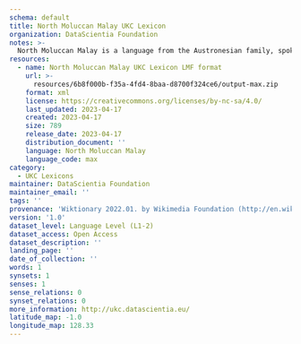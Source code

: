 ```yaml
---
schema: default
title: North Moluccan Malay UKC Lexicon
organization: DataScientia Foundation
notes: >-
  North Moluccan Malay is a language from the Austronesian family, spoken in Oceania. The UKC Lexicon of North Moluccan Malay is represented as a lexico-semantic network. It consists of words, word senses, synsets, as well as sense-level and synset-level relationships.
resources:
  - name: North Moluccan Malay UKC Lexicon LMF format
    url: >-
      resources/6b8f000b-f35a-4fd4-8baa-d8700f324ce6/output-max.zip
    format: xml
    license: https://creativecommons.org/licenses/by-nc-sa/4.0/
    last_updated: 2023-04-17
    created: 2023-04-17
    size: 789
    release_date: 2023-04-17
    distribution_document: ''
    language: North Moluccan Malay
    language_code: max
category:
  - UKC Lexicons
maintainer: DataScientia Foundation
maintainer_email: ''
tags: ''
provenance: 'Wiktionary 2022.01. by Wikimedia Foundation (http://en.wiktionary.org); Princeton WordNet 2.1 by Princeton University (https://wordnet.princeton.edu)'
version: '1.0'
dataset_level: Language Level (L1-2)
dataset_access: Open Access
dataset_description: ''
landing_page: ''
date_of_collection: ''
words: 1
synsets: 1
senses: 1
sense_relations: 0
synset_relations: 0
more_information: http://ukc.datascientia.eu/
latitude_map: -1.0
longitude_map: 128.33
---
```

